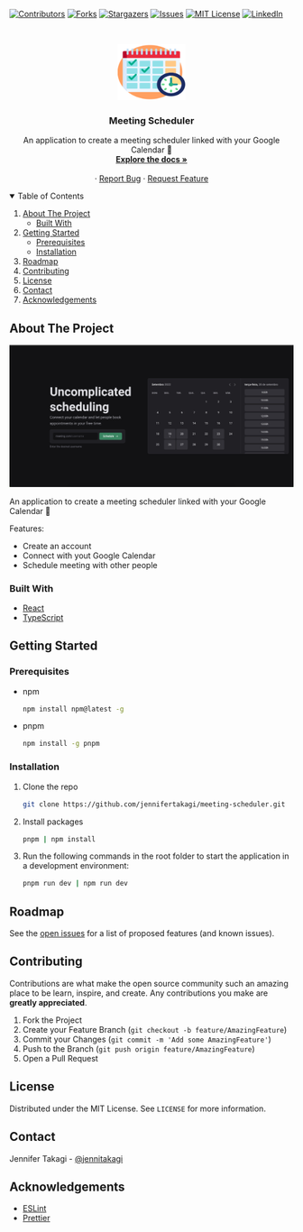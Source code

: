 <!-- Inspired by https://github.com/jennifertakagi/REPO_NAME -->

<!-- PROJECT SHIELDS -->

[![Contributors][contributors-shield]][contributors-url]
[![Forks][forks-shield]][forks-url]
[![Stargazers][stars-shield]][stars-url]
[![Issues][issues-shield]][issues-url]
[![MIT License][license-shield]][license-url]
[![LinkedIn][linkedin-shield]][linkedin-url]

<!-- PROJECT LOGO -->
<br />
<p align="center">
  <a href="https://github.com/jennifertakagi/meeting-scheduler">
    <img src="docs/logo.png" alt="Logo" width="120" height="100">
  </a>

  <h3 align="center">Meeting Scheduler</h3>

  <p align="center">
    An application to create a meeting scheduler linked with your Google Calendar 📅
    <br />
    <a href="https://github.com/jennifertakagi/meeting-scheduler"><strong>Explore the docs »</strong></a>
    <br />
    <br />
    ·
    <a href="https://github.com/jennifertakagi/meeting-scheduler/issues">Report Bug</a>
    ·
    <a href="https://github.com/jennifertakagi/meeting-scheduler/issues">Request Feature</a>

  </p>
</p>

<!-- TABLE OF CONTENTS -->
<details open="open">
  <summary>Table of Contents</summary>
  <ol>
    <li>
      <a href="#about-the-project">About The Project</a>
      <ul>
        <li><a href="#built-with">Built With</a></li>
      </ul>
    </li>
    <li>
      <a href="#getting-started">Getting Started</a>
      <ul>
        <li><a href="#prerequisites">Prerequisites</a></li>
        <li><a href="#installation">Installation</a></li>
      </ul>
    </li>
    <li><a href="#roadmap">Roadmap</a></li>
    <li><a href="#contributing">Contributing</a></li>
    <li><a href="#license">License</a></li>
    <li><a href="#contact">Contact</a></li>
    <li><a href="#acknowledgements">Acknowledgements</a></li>
  </ol>
</details>

<!-- ABOUT THE PROJECT -->

## About The Project

[![Product Name Screen Shot][product-screenshot]](#)

An application to create a meeting scheduler linked with your Google Calendar 📅

Features:

- Create an account
- Connect with yout Google Calendar
- Schedule meeting with other people

### Built With

- [React](https://react.dev/)
- [TypeScript](typescriptlang.org/)

<!-- GETTING STARTED -->

## Getting Started

### Prerequisites

- npm

  ```sh
  npm install npm@latest -g
  ```

- pnpm

  ```sh
  npm install -g pnpm
  ```

### Installation

1. Clone the repo
   ```sh
   git clone https://github.com/jennifertakagi/meeting-scheduler.git
   ```
2. Install packages
   ```sh
   pnpm | npm install
   ```
3. Run the following commands in the root folder to start the application in a development environment:
   ```sh
   pnpm run dev | npm run dev
   ```

<!-- ROADMAP -->

## Roadmap

See the [open issues](https://github.com/jennifertakagi/meeting-scheduler/issues) for a list of proposed features (and known issues).

<!-- CONTRIBUTING -->

## Contributing

Contributions are what make the open source community such an amazing place to be learn, inspire, and create. Any contributions you make are **greatly appreciated**.

1. Fork the Project
2. Create your Feature Branch (`git checkout -b feature/AmazingFeature`)
3. Commit your Changes (`git commit -m 'Add some AmazingFeature'`)
4. Push to the Branch (`git push origin feature/AmazingFeature`)
5. Open a Pull Request

<!-- LICENSE -->

## License

Distributed under the MIT License. See `LICENSE` for more information.

<!-- CONTACT -->

## Contact

Jennifer Takagi - [@jennitakagi](https://twitter.com/jennitakagi)

<!-- ACKNOWLEDGEMENTS -->

## Acknowledgements

- [ESLint](https://eslint.org/)
- [Prettier](https://prettier.io/)

<!-- MARKDOWN LINKS & IMAGES -->
<!-- https://www.markdownguide.org/basic-syntax/#reference-style-links -->

[contributors-shield]: https://img.shields.io/github/contributors/jennifertakagi/meeting-scheduler.svg?style=for-the-badge
[contributors-url]: https://github.com/jennifertakagi/meeting-scheduler/graphs/contributors
[forks-shield]: https://img.shields.io/github/forks/jennifertakagi/meeting-scheduler.svg?style=for-the-badge
[forks-url]: https://github.com/jennifertakagi/meeting-scheduler/network/members
[stars-shield]: https://img.shields.io/github/stars/jennifertakagi/meeting-scheduler.svg?style=for-the-badge
[stars-url]: https://github.com/jennifertakagi/meeting-scheduler/stargazers
[issues-shield]: https://img.shields.io/github/issues/jennifertakagi/meeting-scheduler.svg?style=for-the-badge
[issues-url]: https://github.com/jennifertakagi/meeting-scheduler/issues
[license-shield]: https://img.shields.io/github/license/jennifertakagi/meeting-scheduler.svg?style=for-the-badge
[license-url]: https://github.com/jennifertakagi/meeting-scheduler/blob/master/LICENSE.txt
[linkedin-shield]: https://img.shields.io/badge/-LinkedIn-black.svg?style=for-the-badge&logo=linkedin&colorB=555
[linkedin-url]: https://linkedin.com/in/jennifertakagi
[product-screenshot]: docs/homepage.png
